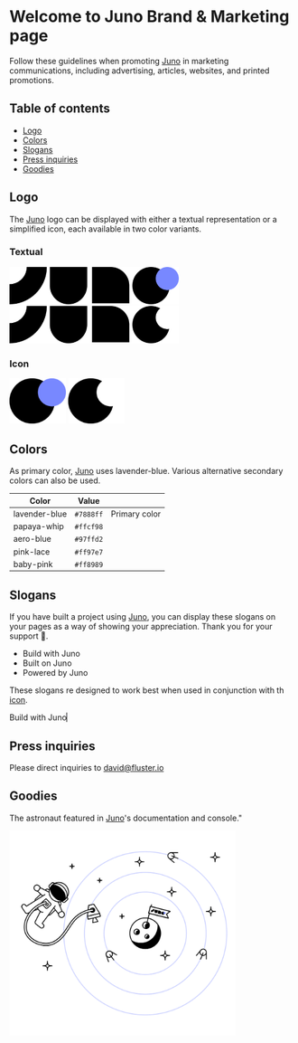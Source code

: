 # Welcome to Juno Brand & Marketing page

Follow these guidelines when promoting [Juno] in marketing communications, including advertising, articles, websites, and printed promotions.


## Table of contents

- [Logo](#logo)
- [Colors](#colors)
- [Slogans](#slogans)
- [Press inquiries](#press-inquiries)
- [Goodies](#goodies)

## Logo

The [Juno] logo can be displayed with either a textual representation or a simplified icon, each available in two color variants.

### Textual

<img src="assets/juno_logo.svg" width="300px" alt="Juno logo" />

<img src="assets/juno_logo_white.svg" width="300px" alt="Juno logo with white circle" />

### Icon

<img src="assets/juno_icon.svg" width="100px" alt="Juno icon" />

<img src="assets/juno_icon_white.svg" width="100px" alt="Juno icon with white circle" />

## Colors

As primary color, [Juno] uses lavender-blue. Various alternative secondary colors can also be used.

| Color         | Value       |                         |
|---------------|-------------|-------------------------|
| lavender-blue | `#7888ff`   | Primary color           |
| papaya-whip   | `#ffcf98`   |                         |
| aero-blue     | `#97ffd2`   |                         |
| pink-lace     | `#ff97e7`   |                         |
| baby-pink     | `#ff8989`   |                         |

## Slogans

If you have built a project using [Juno], you can display these slogans on your pages as a way of showing your appreciation. Thank you for your support 🙏.

- Build with Juno
- Built on Juno
- Powered by Juno

These slogans re designed to work best when used in conjunction with th [icon](#icon).

<div style="display: flex">
Build with Juno <img src="assets/juno_icon.svg" width="1rem" alt="Juno logo" role="presentation" />
</div>

## Press inquiries

Please direct inquiries to [david@fluster.io](mailto:david@fluster.io)

## Goodies

The astronaut featured in [Juno]'s documentation and console."

<img src="assets/juno_illustration.svg" width="400px" alt="Juno illustration" />

[juno]: https://juno.build